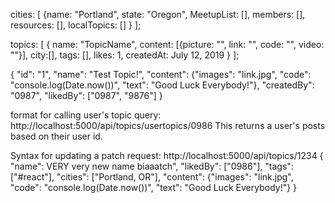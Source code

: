 cities:
[
{name: "Portland", state: "Oregon", MeetupList: [], members: [], resources: [], localTopics: []
}
];

topics: [
{
name: "TopicName", content: [{picture: "", link: "", code: "", video: ""}], city:[], tags: [], likes: 1, createdAt: July 12, 2019
}
];

{
"id": "1",
"name": "Test Topic!",
"content": {"images": "link.jpg", "code": "console.log(Date.now())", "text": "Good Luck Everybody!"},
"createdBy": "0987",
"likedBy": ["0987", "9876"]
}

format for calling user's topic query:
http://localhost:5000/api/topics/usertopics/0986
This returns a user's posts based on their user id.

Syntax for updating a patch request: http://localhost:5000/api/topics/1234
{
"name": VERY very new name biaaatch",
"likedBy": ["0986"],
"tags": ["#react"],
"cities": ["Portland, OR"],
"content": {"images": "link.jpg", "code": "console.log(Date.now())", "text": "Good Luck Everybody!"}
}
